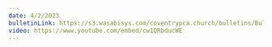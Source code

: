 ```yaml
---
date: 4/2/2023
bulletinLink: https://s3.wasabisys.com/coventrypca.church/bulletins/Bulletin 2023-04-02.pdf
video: https://www.youtube.com/embed/cw1QRbducWE
---
```

